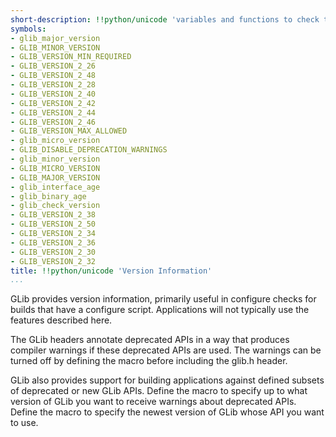 ```yaml
---
short-description: !!python/unicode 'variables and functions to check the GLib version'
symbols:
- glib_major_version
- GLIB_MINOR_VERSION
- GLIB_VERSION_MIN_REQUIRED
- GLIB_VERSION_2_26
- GLIB_VERSION_2_48
- GLIB_VERSION_2_28
- GLIB_VERSION_2_40
- GLIB_VERSION_2_42
- GLIB_VERSION_2_44
- GLIB_VERSION_2_46
- GLIB_VERSION_MAX_ALLOWED
- glib_micro_version
- GLIB_DISABLE_DEPRECATION_WARNINGS
- glib_minor_version
- GLIB_MICRO_VERSION
- GLIB_MAJOR_VERSION
- glib_interface_age
- glib_binary_age
- glib_check_version
- GLIB_VERSION_2_38
- GLIB_VERSION_2_50
- GLIB_VERSION_2_34
- GLIB_VERSION_2_36
- GLIB_VERSION_2_30
- GLIB_VERSION_2_32
title: !!python/unicode 'Version Information'
...
```


GLib provides version information, primarily useful in configure
checks for builds that have a configure script. Applications will
not typically use the features described here.

The GLib headers annotate deprecated APIs in a way that produces
compiler warnings if these deprecated APIs are used. The warnings
can be turned off by defining the macro [](GLIB_DISABLE_DEPRECATION_WARNINGS)
before including the glib.h header.

GLib also provides support for building applications against
defined subsets of deprecated or new GLib APIs. Define the macro
[](GLIB_VERSION_MIN_REQUIRED) to specify up to what version of GLib
you want to receive warnings about deprecated APIs. Define the
macro [](GLIB_VERSION_MAX_ALLOWED) to specify the newest version of
GLib whose API you want to use.
